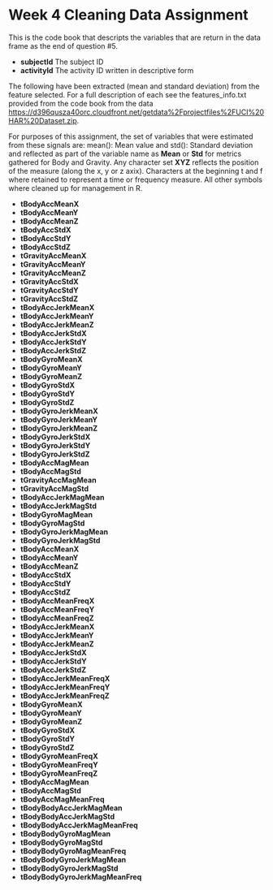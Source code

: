 # Week 4 Cleaning Data Assignment

This is the code book that descripts the variables that are return in the data frame as the end of question #5.

- **subjectId** The subject ID
- **activityId** The activity ID written in descriptive form

The following have been extracted (mean and standard deviation) from the feature selected.  For a full description of each see the features_info.txt provided from the code book from the data https://d396qusza40orc.cloudfront.net/getdata%2Fprojectfiles%2FUCI%20HAR%20Dataset.zip.

For purposes of this assignment, the set of variables that were estimated from these signals are:  mean(): Mean value and std(): Standard deviation and reflected as part of the variable name as **Mean** or **Std** for metrics gathered for Body and Gravity.  Any character set **XYZ** reflects the position of the measure (along the x, y or z axix).  Characters at the beginning t and f where retained to represent a time or frequency measure.  All other symbols where cleaned up for management in R. 

- **tBodyAccMeanX**
- **tBodyAccMeanY**
- **tBodyAccMeanZ**
- **tBodyAccStdX**
- **tBodyAccStdY**
- **tBodyAccStdZ**
- **tGravityAccMeanX**
- **tGravityAccMeanY**
- **tGravityAccMeanZ**
- **tGravityAccStdX**
- **tGravityAccStdY**
- **tGravityAccStdZ**
- **tBodyAccJerkMeanX**
- **tBodyAccJerkMeanY**
- **tBodyAccJerkMeanZ**
- **tBodyAccJerkStdX**
- **tBodyAccJerkStdY**
- **tBodyAccJerkStdZ**
- **tBodyGyroMeanX**
- **tBodyGyroMeanY**
- **tBodyGyroMeanZ**
- **tBodyGyroStdX**
- **tBodyGyroStdY**
- **tBodyGyroStdZ**
- **tBodyGyroJerkMeanX**
- **tBodyGyroJerkMeanY**
- **tBodyGyroJerkMeanZ**
- **tBodyGyroJerkStdX**
- **tBodyGyroJerkStdY**
- **tBodyGyroJerkStdZ**
- **tBodyAccMagMean**
- **tBodyAccMagStd**
- **tGravityAccMagMean**
- **tGravityAccMagStd**
- **tBodyAccJerkMagMean**
- **tBodyAccJerkMagStd**
- **tBodyGyroMagMean**
- **tBodyGyroMagStd**
- **tBodyGyroJerkMagMean**
- **tBodyGyroJerkMagStd**
- **tBodyAccMeanX**
- **tBodyAccMeanY**
- **tBodyAccMeanZ**
- **tBodyAccStdX**
- **tBodyAccStdY**
- **tBodyAccStdZ**
- **tBodyAccMeanFreqX**
- **tBodyAccMeanFreqY**
- **tBodyAccMeanFreqZ**
- **tBodyAccJerkMeanX**
- **tBodyAccJerkMeanY**
- **tBodyAccJerkMeanZ**
- **tBodyAccJerkStdX**
- **tBodyAccJerkStdY**
- **tBodyAccJerkStdZ**
- **tBodyAccJerkMeanFreqX**
- **tBodyAccJerkMeanFreqY**
- **tBodyAccJerkMeanFreqZ**
- **tBodyGyroMeanX**
- **tBodyGyroMeanY**
- **tBodyGyroMeanZ**
- **tBodyGyroStdX**
- **tBodyGyroStdY**
- **tBodyGyroStdZ**
- **tBodyGyroMeanFreqX**
- **tBodyGyroMeanFreqY**
- **tBodyGyroMeanFreqZ**
- **tBodyAccMagMean**
- **tBodyAccMagStd**
- **tBodyAccMagMeanFreq**
- **tBodyBodyAccJerkMagMean**
- **tBodyBodyAccJerkMagStd**
- **tBodyBodyAccJerkMagMeanFreq**
- **tBodyBodyGyroMagMean**
- **tBodyBodyGyroMagStd**
- **tBodyBodyGyroMagMeanFreq**
- **tBodyBodyGyroJerkMagMean**
- **tBodyBodyGyroJerkMagStd**
- **tBodyBodyGyroJerkMagMeanFreq**


